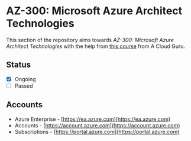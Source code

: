 # AZ-300: Microsoft Azure Architect Technologies

This section of the repository aims towards _AZ-300: Microsoft Azure Architect Technologies_ with the help from [this course](https://learn.acloud.guru/course/az-300-architect-technologies/dashboard) from A Cloud Guru.

## Status

- [x] Ongoing
- [ ] Passed

## Accounts

- Azure Enterprise - [https://ea.azure.com](https://ea.azure.com)
- Accounts - [https://account.azure.com](https://account.azure.com)
- Subscriptions - [https://portal.azure.com](https://portal.azure.com)
